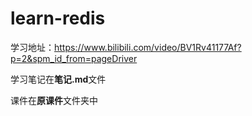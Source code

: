 # learn-redis

学习地址：https://www.bilibili.com/video/BV1Rv41177Af?p=2&spm_id_from=pageDriver

学习笔记在**笔记.md**文件

课件在**原课件**文件夹中

